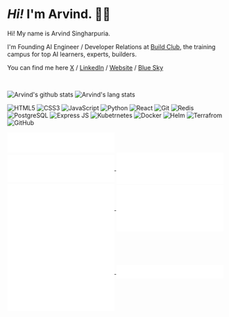 # <em>Hi!</em> I'm Arvind. 👋🏻

Hi! My name is Arvind Singharpuria.

I'm Founding AI Engineer / Developer Relations at [Build Club](https://www.buildclub.ai/), the training campus for top AI learners, experts, builders.

You can find me here [X](https://x.com/Arvind_0602) / [LinkedIn](https://www.linkedin.com/in/arvind-singharpuria/) / [Website](https://arvind.app) / [Blue Sky](https://bsky.app/profile/arvind06.bsky.social)

<br>

![Arvind's github stats](https://github-readme-stats.vercel.app/api?username=Arvind644&show_icons=true&count_private=true&theme=radical)
![Arvind's lang stats](https://github-readme-stats.vercel.app/api/top-langs/?username=Arvind644&theme=radical&&hide=Jupyter%20Notebook,html,css)

<p align="center">

![HTML5](https://img.shields.io/badge/-HTML5-E34F26?style=flat-square&logo=html5&logoColor=white)
![CSS3](https://img.shields.io/badge/-CSS3-1572B6?style=flat-square&logo=css3)
![JavaScript](https://img.shields.io/badge/-JavaScript-black?style=flat-square&logo=javascript)
![Python](https://img.shields.io/badge/-Python-black?style=flat-square&logo=Python)
![React](https://img.shields.io/badge/-React-black?style=flat-square&logo=react)
![Git](https://img.shields.io/badge/-Git-%23F05032?style=flat-square&logo=git&logoColor=%23ffffff)
![Redis](https://img.shields.io/badge/-Redis-black?style=flat-square&logo=Redis)
![PostgreSQL](https://img.shields.io/badge/-PostgreSQL-336791?style=flat-square&logo=postgresql)
![Express JS](https://img.shields.io/badge/Express.js-000000?style=flat-square&logo=express&logoColor=white)
![Kubetrnetes](https://img.shields.io/badge/kubernetes-326ce5.svg?&style=flat-square&logo=kubernetes&logoColor=white)
![Docker](	https://img.shields.io/badge/Docker-2CA5E0?style=flat-square&logo=docker&logoColor=white)
![Helm](https://img.shields.io/badge/Helm-0F1689?style=flat-square&logo=Helm&labelColor=0F1689)
![Terrafrom](https://img.shields.io/badge/Terraform-7B42BC?style=flat-square&logo=terraform&logoColor=white)
![GitHub](https://img.shields.io/badge/-GitHub-181717?style=flat-square&logo=github)
</p>

<a href="https://github.com/Arvind644">
  <img align="center" width="49%" src="./header.svg" />
</a>
<br/>
<a href="https://github.com/Arvind644">
  <img align="center" width="49%" src="./repositories.svg" />
</a>
<a href="https://github.com/Arvind644">
  <img align="center" width="49%" src="./acti_comm.svg" />
</a>

<a href="https://github.com/Arvind644">
  <img align="center" width="49%" src="./iso_calender.svg" />
</a>

<a href="https://github.com/Arvind644">
    <img align="center" width="49%" src="./issue_pr_lang.svg" />
</a>

<a href="https://github.com/Arvind644">
  <img align="center" width="49%" src="./github-habits.svg" />
</a>
<a href="https://github.com/Arvind644">
    <img align="center" width="49%" src="./achievements.svg" />
</a>
